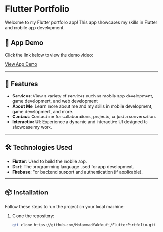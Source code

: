 # **Flutter Portfolio**

Welcome to my Flutter portfolio app! This app showcases my skills in Flutter and mobile app development.

## **📱 App Demo**

Click the link below to view the demo video:

[View App Demo](assets/portfolio.mp4)

---

## **🚀 Features**

- **Services**: View a variety of services such as mobile app development, game development, and web development.
- **About Me**: Learn more about me and my skills in mobile development, game development, and more.
- **Contact**: Contact me for collaborations, projects, or just a conversation.
- **Interactive UI**: Experience a dynamic and interactive UI designed to showcase my work.

---

## **🛠️ Technologies Used**

- **Flutter**: Used to build the mobile app.
- **Dart**: The programming language used for app development.
- **Firebase**: For backend support and authentication (if applicable).

---

## **📦 Installation**

Follow these steps to run the project on your local machine:

1. Clone the repository:
   ```bash
   git clone https://github.com/MohammadYahfoufi/FlutterPortfolio.git
